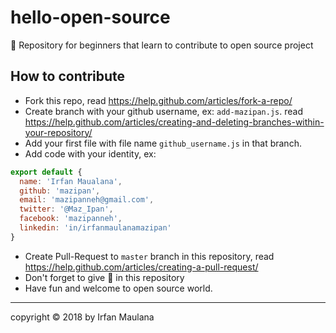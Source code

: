 # hello-open-source

👶 Repository for beginners that learn to contribute to open source project

## How to contribute

+ Fork this repo, read https://help.github.com/articles/fork-a-repo/
+ Create branch with your github username, ex: `add-mazipan.js`. read 
https://help.github.com/articles/creating-and-deleting-branches-within-your-repository/
+ Add your first file with file name `github_username.js` in that branch.
+ Add code with your identity, ex:

```js 
export default {
  name: 'Irfan Maualana',
  github: 'mazipan',
  email: 'mazipanneh@gmail.com',
  twitter: '@Maz_Ipan',
  facebook: 'mazipanneh',
  linkedin: 'in/irfanmaulanamazipan'
}
```

+ Create Pull-Request to `master` branch in this repository, read https://help.github.com/articles/creating-a-pull-request/
+ Don't forget to give 🌟 in this repository
+ Have fun and welcome to open source world.

------

copyright © 2018 by Irfan Maulana

